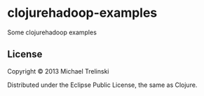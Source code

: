 # clojurehadoop-examples

Some clojurehadoop examples

## License

Copyright © 2013 Michael Trelinski

Distributed under the Eclipse Public License, the same as Clojure.
